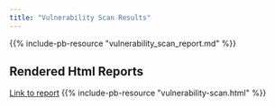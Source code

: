 ```yaml
---
title: "Vulnerability Scan Results"
---
```


{{% include-pb-resource "vulnerability_scan_report.md" %}}

## Rendered Html Reports

[Link to report](vulnerability-scan-client/vulnerability-scan.html)
{{% include-pb-resource "vulnerability-scan.html" %}}
